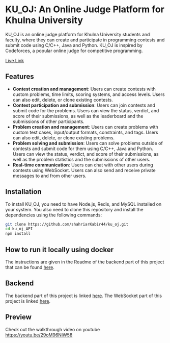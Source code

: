 # KU_OJ: An Online Judge Platform for Khulna University

KU_OJ is an online judge platform for Khulna University students and faculty, where they can create and participate in programming contests and submit code using C/C++, Java and Python. KU_OJ is inspired by Codeforces, a popular online judge for competitive programming.

<a href="ku-oj.vercel.app">Live Link</a>

## Features

- **Contest creation and management**: Users can create contests with custom problems, time limits, scoring systems, and access levels. Users can also edit, delete, or clone existing contests.
- **Contest participation and submission**: Users can join contests and submit code for the problems. Users can view the status, verdict, and score of their submissions, as well as the leaderboard and the submissions of other participants.
- **Problem creation and management**: Users can create problems with custom test cases, input/output formats, constraints, and tags. Users can also edit, delete, or clone existing problems.
- **Problem solving and submission**: Users can solve problems outside of contests and submit code for them using C/C++, Java and Python. Users can view the status, verdict, and score of their submissions, as well as the problem statistics and the submissions of other users.
- **Real-time communication**: Users can chat with other users during contests using WebSocket. Users can also send and receive private messages to and from other users.

## Installation

To install KU_OJ, you need to have Node.js, Redis, and MySQL installed on your system. You also need to clone this repository and install the dependencies using the following commands:

```bash
git clone https://github.com/shahriarKabir44/ku_oj.git
cd ku_oj_API
npm install

```

## How to run it locally using docker

The instructions are given in the Readme of the backend part of this project that can be found <a href="https://github.com/shahriarKabir44/ku_oj_API">here</a>.

## Backend

The backend part of this project is linked <a href="https://github.com/shahriarKabir44/ku_oj_API">here</a>.
The WebSocket part of this project is linked <a href="https://github.com/shahriarKabir44/ku_oj_ws">here</a>.

## Preview

Check out the walkthrough video on youtube <https://youtu.be/29oM96NiW58>
